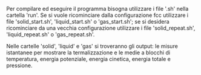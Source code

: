 Per compilare ed eseguire il programma bisogna utilizzare i file '.sh' nella cartella 'run'. 
Se si vuole ricominciare dalla configurazione fcc utilizzare i file 'solid_start.sh', 'liquid_start.sh' o 'gas_start.sh'; 
se si desidera ricominciare da una vecchia configurazione utilizzare i file 'solid_repeat.sh', 'liquid_repeat.sh' o 'gas_repeat.sh'. 

Nelle cartelle 'solid', 'liquid' e 'gas' si troveranno gli output: 
le misure istantanee per mostrare la termalizzazione e le medie a blocchi di temperatura, energia potenziale, energia cinetica, energia totale e pressione.
